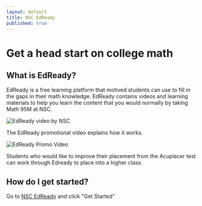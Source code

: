 ```yaml
---
layout: default
title: NSC EdReady
published: true
---
```



# Get a head start on college math
## What is EdReady?

EdReady is a free learning platform that motived students can use to fill in the gaps in their math knowledge. EdReady contains videos and learning materials to help you learn the content that you would normally by taking Math 95M at NSC. 

![EdReady video by NSC]({{site.baseurl}}/images/EdReadyVideo.PNG)

The EdReady promotional video explains how it works.

![EdReady Promo Video]({{site.baseurl}}/images/EdReadyExplanationVideo.PNG)

Students who would like to improve their placement from the Acuplacer test can work through Edready to place into a higher class.

## How do I get started?

Go to [NSC EdReady](https://nsc.edready.org/home) and click "Get Started"


